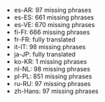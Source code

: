 - es-AR: 97 missing phrases
- es-ES: 661 missing phrases
- es-VE: 670 missing phrases
- fi-FI: 666 missing phrases
- fr-FR: fully translated
- it-IT: 98 missing phrases
- ja-JP: fully translated
- ko-KR: 1 missing phrases
- nl-NL: 98 missing phrases
- pl-PL: 851 missing phrases
- ru-RU: 97 missing phrases
- zh-Hans: 97 missing phrases
